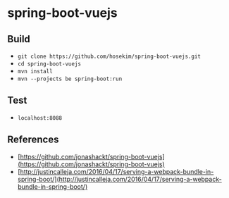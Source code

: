 # spring-boot-vuejs

## Build
* `git clone https://github.com/hosekim/spring-boot-vuejs.git`<br>
* `cd spring-boot-vuejs`<br>
* `mvn install`<br>
* `mvn --projects be spring-boot:run`<br>

## Test
* `localhost:8088`

## References
* [https://github.com/jonashackt/spring-boot-vuejs](https://github.com/jonashackt/spring-boot-vuejs)
* [http://justincalleja.com/2016/04/17/serving-a-webpack-bundle-in-spring-boot/](http://justincalleja.com/2016/04/17/serving-a-webpack-bundle-in-spring-boot/)
